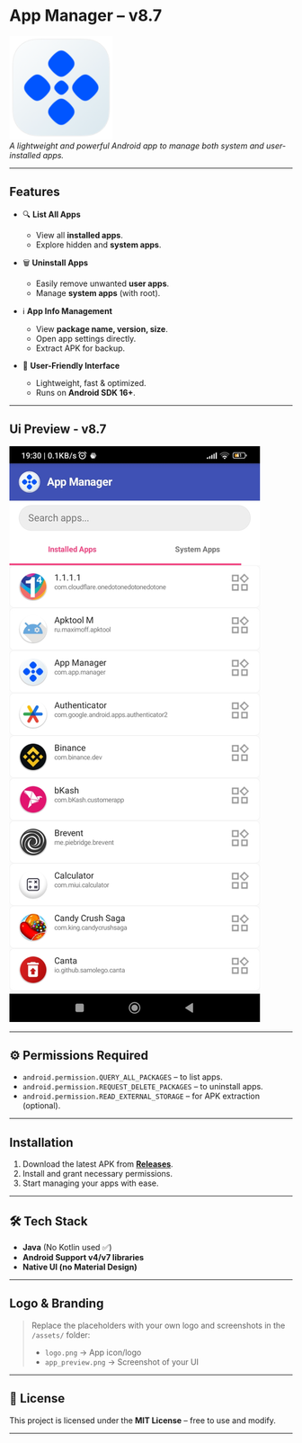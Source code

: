 # App Manager – v8.7

![App Manager Logo](assets/logo.png)  
*A lightweight and powerful Android app to manage both system and user-installed apps.*  

---

## Features  

- 🔍 **List All Apps**  
  - View all **installed apps**.  
  - Explore hidden and **system apps**.  

- 🗑️ **Uninstall Apps**  
  - Easily remove unwanted **user apps**.  
  - Manage **system apps** (with root).  

- ℹ️ **App Info Management**  
  - View **package name, version, size**.  
  - Open app settings directly.  
  - Extract APK for backup.  

- 🎨 **User-Friendly Interface**  
  - Lightweight, fast & optimized.  
  - Runs on **Android SDK 16+**.  

---

## Ui Preview - v8.7

![App Manager Screenshot](assets/ui.jpg)  

---

## ⚙️ Permissions Required  

- `android.permission.QUERY_ALL_PACKAGES` – to list apps.  
- `android.permission.REQUEST_DELETE_PACKAGES` – to uninstall apps.  
- `android.permission.READ_EXTERNAL_STORAGE` – for APK extraction (optional).  

---

## Installation  

1. Download the latest APK from **[Releases](#)**.  
2. Install and grant necessary permissions.  
3. Start managing your apps with ease.  

---

## 🛠 Tech Stack  

- **Java** (No Kotlin used ✅)  
- **Android Support v4/v7 libraries**  
- **Native UI (no Material Design)**  

---

## Logo & Branding  

> Replace the placeholders with your own logo and screenshots in the `/assets/` folder:  
> - `logo.png` → App icon/logo  
> - `app_preview.png` → Screenshot of your UI  

---

## 📜 License  

This project is licensed under the **MIT License** – free to use and modify.  

---
